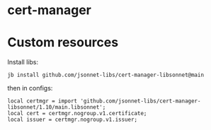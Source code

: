 # cert-manager

# Custom resources

Install libs:
```
jb install github.com/jsonnet-libs/cert-manager-libsonnet@main
```

then in configs:
```
local certmgr = import 'github.com/jsonnet-libs/cert-manager-libsonnet/1.10/main.libsonnet';
local cert = certmgr.nogroup.v1.certificate;
local issuer = certmgr.nogroup.v1.issuer;
```
